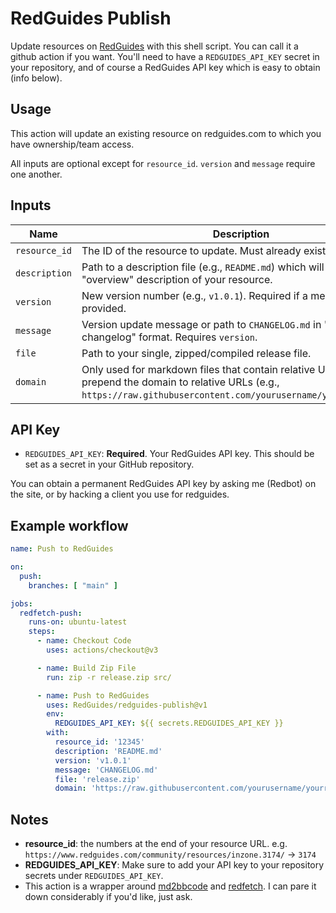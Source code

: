# RedGuides Publish

Update resources on [RedGuides](https://www.redguides.com/) with this shell script. You can call it a github action if you want. You'll need to have a `REDGUIDES_API_KEY` secret in your repository, and of course a RedGuides API key which is easy to obtain (info below).

## Usage

This action will update an existing resource on redguides.com to which you have ownership/team access.

All inputs are optional except for `resource_id`. `version` and `message` require one another.

## Inputs

| Name           | Description                                                                                                                                              | Required |
|----------------|----------------------------------------------------------------------------------------------------------------------------------------------------------|----------|
| `resource_id`  | The ID of the resource to update. Must already exist on RedGuides.                                                                                       | `true`   |
| `description`  | Path to a description file (e.g., `README.md`) which will become the "overview" description of your resource.                                            | `false`  |
| `version`      | New version number (e.g., `v1.0.1`). Required if a message is provided.                                                                                  | `false`  |
| `message`      | Version update message or path to `CHANGELOG.md` in "keep a changelog" format. Requires `version`.                                                       | `false`  |
| `file`         | Path to your single, zipped/compiled release file.                                                                                                                        | `false`  |
| `domain`       | Only used for markdown files that contain relative URLs. This will prepend the domain to relative URLs (e.g., `https://raw.githubusercontent.com/yourusername/yourrepo/main/`). | `false`  |

## API Key

- `REDGUIDES_API_KEY`: **Required**. Your RedGuides API key. This should be set as a secret in your GitHub repository.

You can obtain a permanent RedGuides API key by asking me (Redbot) on the site, or by hacking a client you use for redguides. 

## Example workflow
```yaml
name: Push to RedGuides

on:
  push:
    branches: [ "main" ]

jobs:
  redfetch-push:
    runs-on: ubuntu-latest
    steps:
      - name: Checkout Code
        uses: actions/checkout@v3

      - name: Build Zip File
        run: zip -r release.zip src/

      - name: Push to RedGuides
        uses: RedGuides/redguides-publish@v1
        env:
          REDGUIDES_API_KEY: ${{ secrets.REDGUIDES_API_KEY }}
        with:
          resource_id: '12345'
          description: 'README.md'
          version: 'v1.0.1'
          message: 'CHANGELOG.md'
          file: 'release.zip'
          domain: 'https://raw.githubusercontent.com/yourusername/yourrepo/main/'
```

## Notes
- **resource_id**: the numbers at the end of your resource URL. e.g. `https://www.redguides.com/community/resources/inzone.3174/` -> `3174`
- **REDGUIDES_API_KEY**: Make sure to add your API key to your repository secrets under `REDGUIDES_API_KEY`.
- This action is a wrapper around [md2bbcode](https://github.com/RedGuides/md2bbcode) and [redfetch](https://github.com/RedGuides/redfetch). I can pare it down considerably if you'd like, just ask. 